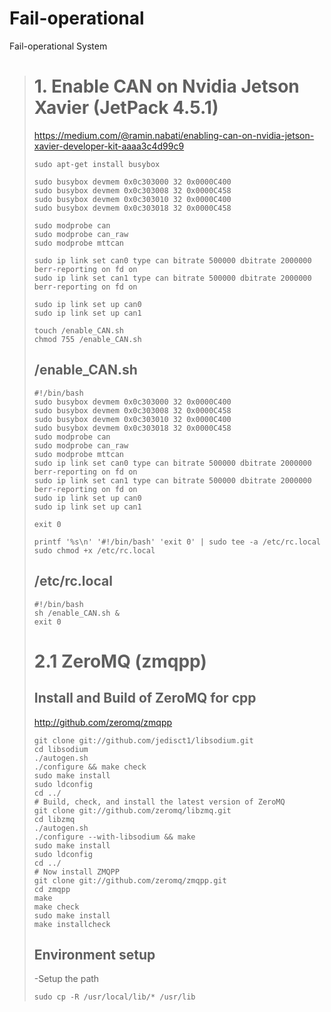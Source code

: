 # Fail-operational
Fail-operational System

> # 1. Enable CAN on Nvidia Jetson Xavier (JetPack 4.5.1)
> https://medium.com/@ramin.nabati/enabling-can-on-nvidia-jetson-xavier-developer-kit-aaaa3c4d99c9
> ```
> sudo apt-get install busybox
> 
> sudo busybox devmem 0x0c303000 32 0x0000C400
> sudo busybox devmem 0x0c303008 32 0x0000C458
> sudo busybox devmem 0x0c303010 32 0x0000C400
> sudo busybox devmem 0x0c303018 32 0x0000C458
> 
> sudo modprobe can
> sudo modprobe can_raw
> sudo modprobe mttcan
> 
> sudo ip link set can0 type can bitrate 500000 dbitrate 2000000 berr-reporting on fd on
> sudo ip link set can1 type can bitrate 500000 dbitrate 2000000 berr-reporting on fd on
> 
> sudo ip link set up can0
> sudo ip link set up can1
> ```
> 
> ```
> touch /enable_CAN.sh
> chmod 755 /enable_CAN.sh
> ```
> ## /enable_CAN.sh
> ```
> #!/bin/bash
> sudo busybox devmem 0x0c303000 32 0x0000C400
> sudo busybox devmem 0x0c303008 32 0x0000C458
> sudo busybox devmem 0x0c303010 32 0x0000C400
> sudo busybox devmem 0x0c303018 32 0x0000C458
> sudo modprobe can
> sudo modprobe can_raw
> sudo modprobe mttcan
> sudo ip link set can0 type can bitrate 500000 dbitrate 2000000 berr-reporting on fd on
> sudo ip link set can1 type can bitrate 500000 dbitrate 2000000 berr-reporting on fd on
> sudo ip link set up can0
> sudo ip link set up can1
> 
> exit 0
> ```
> 
> ```
> printf '%s\n' '#!/bin/bash' 'exit 0' | sudo tee -a /etc/rc.local
> sudo chmod +x /etc/rc.local
> ```
> 
> ## /etc/rc.local
> ```
> #!/bin/bash
> sh /enable_CAN.sh &
> exit 0
> ```
> 
># 2.1 ZeroMQ (zmqpp)
>## Install and Build of ZeroMQ for cpp
>http://github.com/zeromq/zmqpp
>~~~
>git clone git://github.com/jedisct1/libsodium.git
>cd libsodium
>./autogen.sh 
>./configure && make check 
>sudo make install 
>sudo ldconfig
>cd ../
># Build, check, and install the latest version of ZeroMQ
>git clone git://github.com/zeromq/libzmq.git
>cd libzmq
>./autogen.sh 
>./configure --with-libsodium && make
>sudo make install
>sudo ldconfig
>cd ../
># Now install ZMQPP
>git clone git://github.com/zeromq/zmqpp.git
>cd zmqpp
>make
>make check
>sudo make install
>make installcheck
>~~~
>## Environment setup
>-Setup the path
>~~~
>sudo cp -R /usr/local/lib/* /usr/lib
>~~~
